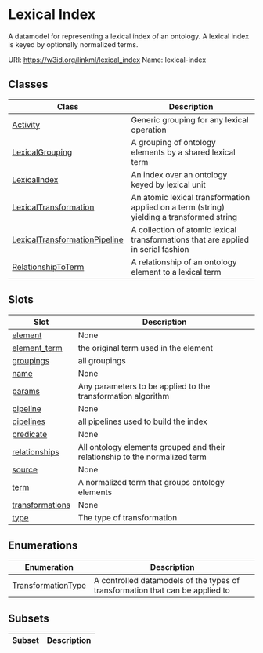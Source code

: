 # Lexical Index

A datamodel for representing a lexical index of an ontology. A lexical index is keyed by optionally normalized terms.

URI: https://w3id.org/linkml/lexical_index
Name: lexical-index

## Classes

| Class | Description |
| --- | --- |
| [Activity](Activity.md) | Generic grouping for any lexical operation |
| [LexicalGrouping](LexicalGrouping.md) | A grouping of ontology elements by a shared lexical term |
| [LexicalIndex](LexicalIndex.md) | An index over an ontology keyed by lexical unit |
| [LexicalTransformation](LexicalTransformation.md) | An atomic lexical transformation applied on a term (string) yielding a transformed string |
| [LexicalTransformationPipeline](LexicalTransformationPipeline.md) | A collection of atomic lexical transformations that are applied in serial fashion |
| [RelationshipToTerm](RelationshipToTerm.md) | A relationship of an ontology element to a lexical term |


## Slots

| Slot | Description |
| --- | --- |
| [element](element.md) | None |
| [element_term](element_term.md) | the original term used in the element |
| [groupings](groupings.md) | all groupings |
| [name](name.md) | None |
| [params](params.md) | Any parameters to be applied to the transformation algorithm |
| [pipeline](pipeline.md) | None |
| [pipelines](pipelines.md) | all pipelines used to build the index |
| [predicate](predicate.md) | None |
| [relationships](relationships.md) | All ontology elements grouped and their relationship to the normalized term |
| [source](source.md) | None |
| [term](term.md) | A normalized term that groups ontology elements |
| [transformations](transformations.md) | None |
| [type](type.md) | The type of transformation |


## Enumerations

| Enumeration | Description |
| --- | --- |
| [TransformationType](TransformationType.md) | A controlled datamodels of the types of transformation that can be applied to |


## Subsets

| Subset | Description |
| --- | --- |

